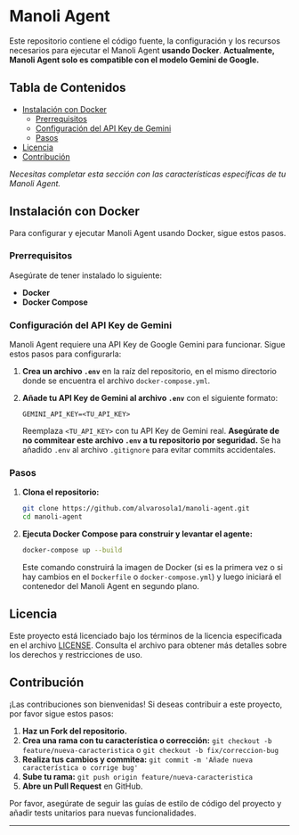```markdown
```
# Manoli Agent 

Este repositorio contiene el código fuente, la configuración y los recursos necesarios para ejecutar el Manoli Agent **usando Docker**.  **Actualmente, Manoli Agent solo es compatible con el modelo Gemini de Google.**

## Tabla de Contenidos

- [Instalación con Docker](#instalación-con-docker)
    - [Prerrequisitos](#prerrequisitos)
    - [Configuración del API Key de Gemini](#configuración-del-api-key-de-gemini)
    - [Pasos](#pasos)
- [Licencia](#licencia)
- [Contribución](#contribución)


*Necesitas completar esta sección con las características específicas de tu Manoli Agent.*

## Instalación con Docker

Para configurar y ejecutar Manoli Agent usando Docker, sigue estos pasos.

### Prerrequisitos

Asegúrate de tener instalado lo siguiente:

- **Docker**
- **Docker Compose**

### Configuración del API Key de Gemini

Manoli Agent requiere una API Key de Google Gemini para funcionar. Sigue estos pasos para configurarla:

1.  **Crea un archivo `.env`** en la raíz del repositorio, en el mismo directorio donde se encuentra el archivo `docker-compose.yml`.

2.  **Añade tu API Key de Gemini al archivo `.env`** con el siguiente formato:

    ```
    GEMINI_API_KEY=<TU_API_KEY>
    ```

    Reemplaza `<TU_API_KEY>` con tu API Key de Gemini real.  **Asegúrate de no commitear este archivo `.env` a tu repositorio por seguridad.**  Se ha añadido `.env` al archivo `.gitignore` para evitar commits accidentales.

### Pasos

1.  **Clona el repositorio:**

    ```bash
    git clone https://github.com/alvarosola1/manoli-agent.git
    cd manoli-agent
    ```

2.  **Ejecuta Docker Compose para construir y levantar el agente:**

    ```bash
    docker-compose up --build
    ```

    Este comando construirá la imagen de Docker (si es la primera vez o si hay cambios en el `Dockerfile` o `docker-compose.yml`) y luego iniciará el contenedor del Manoli Agent en segundo plano.


## Licencia

Este proyecto está licenciado bajo los términos de la licencia especificada en el archivo [LICENSE](LICENSE). Consulta el archivo para obtener más detalles sobre los derechos y restricciones de uso.

## Contribución

¡Las contribuciones son bienvenidas! Si deseas contribuir a este proyecto, por favor sigue estos pasos:

1.  **Haz un Fork del repositorio.**
2.  **Crea una rama con tu característica o corrección:** `git checkout -b feature/nueva-caracteristica` o `git checkout -b fix/correccion-bug`
3.  **Realiza tus cambios y commitea:** `git commit -m 'Añade nueva característica o corrige bug'`
4.  **Sube tu rama:** `git push origin feature/nueva-caracteristica`
5.  **Abre un Pull Request** en GitHub.

Por favor, asegúrate de seguir las guías de estilo de código del proyecto y añadir tests unitarios para nuevas funcionalidades.


-----